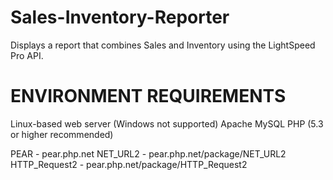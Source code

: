 Sales-Inventory-Reporter
=========================

Displays a report that combines Sales and Inventory using the LightSpeed Pro API.


ENVIRONMENT REQUIREMENTS
========================

Linux-based web server (Windows not supported)
Apache
MySQL
PHP (5.3 or higher recommended)


PEAR - pear.php.net
NET_URL2 - pear.php.net/package/NET_URL2
HTTP_Request2 - pear.php.net/package/HTTP_Request2
